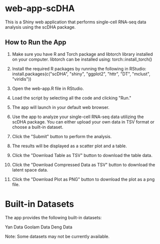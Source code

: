 # web-app-scDHA
This is a Shiny web application that performs single-cell RNA-seq data analysis using the scDHA package.

## How to Run the App
1. Make sure you have R and Torch package and libtorch library installed on your computer.
libtorch can be installed using: torch::install_torch()

2. Install the required R packages by running the following in RStudio:
   install.packages(c("scDHA", "shiny", "ggplot2", "httr", "DT", "mclust", "viridis"))

3. Open the web-app.R file in RStudio.

4. Load the script by selecting all the code and clicking "Run."

5. The app will launch in your default web browser.

6. Use the app to analyze your single-cell RNA-seq data utilizing the scDHA package. You can either upload your own data in TSV format or choose a built-in dataset.

7. Click the "Submit" button to perform the analysis.

8. The results will be displayed as a scatter plot and a table.

9. Click the "Download Table as TSV" button to download the table data. 

10. Click the "Download Compressed Data as TSV" button to download the latent space data. 

11. Click the "Download Plot as PNG" button to download the plot as a png file.


# Built-in Datasets
The app provides the following built-in datasets:

Yan Data
Goolam Data
Deng Data

Note: Some datasets may not be currently available.
